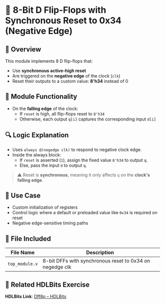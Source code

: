 # 🔁 8-Bit D Flip-Flops with Synchronous Reset to 0x34 (Negative Edge)

## 🧾 Overview
This module implements 8 D flip-flops that:
- Use **synchronous active-high reset**
- Are triggered on the **negative edge** of the clock (`clk`)
- Reset their outputs to a custom value: **8'h34** instead of 0

## 🧠 Module Functionality
- On the **falling edge** of the clock:
  - If `reset` is high, all flip-flops reset to `8'h34`
  - Otherwise, each output `q[i]` captures the corresponding input `d[i]`

## 🔍 Logic Explanation
- Uses `always @(negedge clk)` to respond to negative clock edge.
- Inside the always block:
  - If `reset` is asserted (`1`), assign the fixed value `8'h34` to output `q`.
  - Else, pass the input `d` to output `q`.

> ⚠️ Reset is **synchronous**, meaning it only affects `q` on the **clock's falling edge**.

## 🎯 Use Case
- Custom initialization of registers
- Control logic where a default or preloaded value like `0x34` is required on reset
- Negative edge-sensitive timing paths

## 📁 File Included

| File Name     | Description                                                |
|--------------|------------------------------------------------------------|
| `top_module.v` | 8-bit DFFs with synchronous reset to 0x34 on negedge clk  |

## 📘 Related HDLBits Exercise
**HDLBits Link**: [Dff8p – HDLBits](https://hdlbits.01xz.net/wiki/Dff8p)
